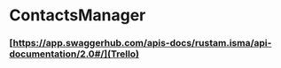 # ContactsManager
 ### [https://app.swaggerhub.com/apis-docs/rustam.isma/api-documentation/2.0#/](Trello)
